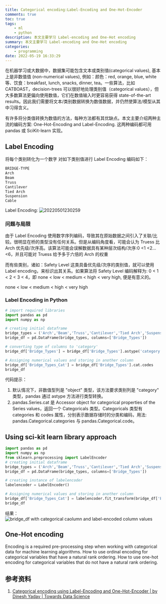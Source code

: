 ```yaml
---
title: Categorical encoding:Label-Encoding and One-Hot-Encoder
comments: true
toc: true
tags:
    - ml
    - python
description: 本文主要学习 Label-encoding and One-Hot encoding
summary: 本文主要学习 Label-encoding and One-Hot encoding
categories:
    - programming
date: 2022-05-19 16:33:29
---
```


在机器学习或大数据中，数据集可能包含文本或类别值(categorical values), 基本上是非数值值 (non-numerical values), 例如：颜色：red, orange, blue, white 等、饮食：breakfast, lunch, snacks, dinner, tea。一些算法，比如 CATBOAST，decision-trees 可以很好地处理类别值（categorical values），但大多数算法更偏向使用数值，它们在数值输入时更容易获得 state-of-the-art results。因此我们需要将文本/类别数据转换为数值数据，并仍然使算法/模型从其中习得含义。

有许多将分类值转换为数值的方法，每种方法都有其优缺点。本文主要介绍两种主流的编码方案: One-Hot-Encoding and Label-Encoding. 这两种编码都可用 pandas 或 SciKit-learn 实现。

## Label Encoding

将每个类别转化为一个数字
对如下类别值进行 Label Encoding 编码如下：

```txt
BRIDGE-TYPE
Arch
Beam
Truss
Cantilever
Tied Arch
Suspension
Cable
```

Label Encoding:
![20220501230259](https://blog-1259556217.cos.ap-chengdu.myqcloud.com/image/20220501230259.png)

### 问题与局限

由于 Label Encoding 使用数字序列编码，导致其在原始数据之间引入了关联/比较。很明显在桥的类型没有任何关系。但是从编码角度看，可能会认为 Truess 比 Arch 优先级/次序高。该算法可能会误解数据具有某种层次结构/次序:0 <1 <2…<6，并且可能对 Truess 给予多于六倍的 Arch 的权重

而有些类别，诸如：Safety Level 这类具备优先级/次序的类别值，就可以使用 Label encoding，来标识出其关系。如果算法将 Safety Level 编码解释为: 0 < 1 < 2 < 3 < 4，即 none < low < medium < high < very high, 便是有意义的。

none < low < medium < high < very high

### Label Encoding in Python

```Python
# import required libraries
import pandas as pd
import numpy as np

# creating initial dataframe
bridge_types = ('Arch','Beam','Truss','Cantilever','Tied Arch','Suspension','Cable')
bridge_df = pd.DataFrame(bridge_types, columns=['Bridge_Types'])

# converting type of columns to 'category'
bridge_df['Bridge_Types'] = bridge_df['Bridge_Types'].astype('category')

# Assigning numerical values and storing in another column
bridge_df['Bridge_Types_Cat'] = bridge_df['Bridge_Types'].cat.codes
bridge_df
```

代码提示：

1. 默认情况下，非数值型列是 "object" 类型，该方法要求类别列是 "category" 类型，pandas 通过 astype 方法进行类型转换。
2. pandas.Series.cat 是 Accessor object for categorical properties of the Series values，返回一个 Categoricals 类型。Categoricals 类型有 categories 和 codes 属性，分别表示数据存储时的分类和编码，用法: pandas.Categorical.categories 与 pandas.Categorical.code。

## Using sci-kit learn library approach

```Python
import pandas as pd
import numpy as np
from sklearn.preprocessing import LabelEncoder
# creating initial dataframe
bridge_types = ('Arch','Beam','Truss','Cantilever','Tied Arch','Suspension','Cable')
bridge_df = pd.DataFrame(bridge_types, columns=['Bridge_Types'])

# creating instance of labelencoder
labelencoder = LabelEncoder()

# Assigning numerical values and storing in another column
bridge_df['Bridge_Types_Cat'] = labelencoder.fit_transform(bridge_df['Bridge_Types'])
bridge_df
```

结果：
![bridge_df with categorical caolumn and label-encoded column values](https://blog-1259556217.cos.ap-chengdu.myqcloud.com/image/20220501233614.png)

## One-Hot encoding

Encoding is a required pre-processing step when working with categorical data for machine learning algorithms.
How to use ordinal encoding for categorical variables that have a natural rank ordering.
How to use one-hot encoding for categorical variables that do not have a natural rank ordering.

## 参考资料

1. [Categorical encoding using Label-Encoding and One-Hot-Encoder | by Dinesh Yadav | Towards Data Science](https://towardsdatascience.com/categorical-encoding-using-label-encoding-and-one-hot-encoder-911ef77fb5bd)
